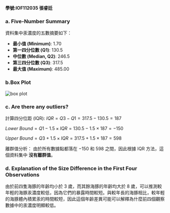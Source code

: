 **學號:IOF112035   張睿廷**

### a. Five-Number Summary

資料集中汞濃度的五數摘要如下：

- **最小值 (Minimum)**: $1.70$
- **第一四分位數 (Q1)**: $130.5$
- **中位數 (Median, Q2)**: $246.5$
- **第三四分位數 (Q3)**: $317.5$
- **最大值 (Maximum)**: $485.00$

### b.Box Plot
![box plot](https://github.com/user-attachments/assets/8c547dae-da58-47cb-a62b-fe30bda566b2)

### c. Are there any outliers?

計算四分位距 (IQR):
$IQR = Q3 - Q1 = 317.5 - 130.5 = 187$

$Lower\ Bound = Q1 - 1.5 \times IQR = 130.5 - 1.5 \times 187 = -150$

$Upper\ Bound = Q3 + 1.5 \times IQR = 317.5 + 1.5 \times 187 = 598$

離群值分析：
由於所有數據點都落在 $-150$ 和 $598$ 之間，因此根據 IQR 方法，這個資料集中 **沒有離群值**。

### d. Explanation of the Size Difference in the First Four Observations

由於前四隻海豚的年齡均小於 3 歲，而其餘海豚的年齡均大於 8 歲，可以推測較年輕的海豚汞濃度較低，因為它們的暴露時間較短。與較年長的海豚相比，較年輕的海豚體內積累汞的時間較短，因此這個年齡差異可能可以解釋為什麼前四個觀察數據中的汞濃度明顯較低。
